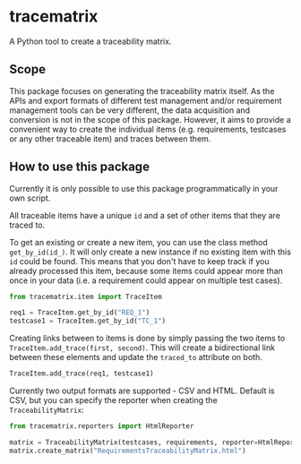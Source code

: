 # tracematrix
A Python tool to create a traceability matrix.

## Scope
This package focuses on generating the traceability matrix itself.
As the APIs and export formats of different test management and/or requirement management tools can be very different, the data acquisition and conversion is not in the scope of this package. However, it aims to provide a convenient way to create the individual items (e.g. requirements, testcases or any other traceable item) and traces between them.

## How to use this package
Currently it is only possible to use this package programmatically in your own script.

All traceable items have a unique ``id`` and a set of other items that they are traced to.

To get an existing or create a new item, you can use the class method ``get_by_id(id_)``.
It will only create a new instance if no existing item with this ``id`` could be found.
This means that you don't have to keep track if you already processed this item, because
some items could appear more than once in your data (i.e. a requirement could appear on multiple test cases).

```python
from tracematrix.item import TraceItem

req1 = TraceItem.get_by_id("REQ_1")
testcase1 = TraceItem.get_by_id("TC_1")
```

Creating links between to items is done by simply passing the two items to ``TraceItem.add_trace(first, second)``.
This will create a bidirectional link between these elements and update the ``traced_to`` attribute on both.

```python
TraceItem.add_trace(req1, testcase1)
```

Currently two output formats are supported - CSV and HTML.
Default is CSV, but you can specify the reporter when creating the ``TraceabilityMatrix``:

```python
from tracematrix.reporters import HtmlReporter

matrix = TraceabilityMatrix(testcases, requirements, reporter=HtmlReporter)
matrix.create_matrix("RequirementsTraceabilityMatrix.html")
```
